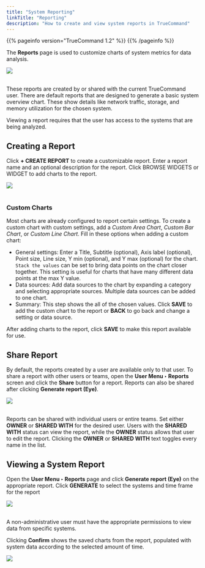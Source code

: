 ```yaml
---
title: "System Reporting"
linkTitle: "Reporting"
description: "How to create and view system reports in TrueCommand"
---
```


{{% pageinfo version="TrueCommand 1.2" %}}
{{% /pageinfo %}}

The **Reports** page is used to customize charts of system metrics for data analysis.

<img src="/images/tc-reports.png">
<br><br>

These reports are created by or shared with the current TrueCommand user.
There are default reports that are designed to generate a basic system overview chart.
These show details like network traffic, storage, and memory utilization for the chosen system.

Viewing a report requires that the user has access to the systems that are being analyzed.

## Creating a Report

Click **+ CREATE REPORT** to create a customizable report.
Enter a report name and an optional description for the report.
Click BROWSE WIDGETS or WIDGET to add charts to the report.

<img src="/images/tc-reports-widgets.png">
<br><br>

### Custom Charts

Most charts are already configured to report certain settings.
To create a custom chart with custom settings, add a *Custom Area Chart*, *Custom Bar Chart*, or *Custom Line Chart*.
Fill in these options when adding a custom chart:

* General settings: Enter a Title, Subtitle (optional), Axis label (optional), Point size, Line size, Y min (optional), and Y max (optional) for the chart.
  `Stack the values` can be set to bring data points on the chart closer together.
  This setting is useful for charts that have many different data points at the max Y value.
* Data sources: Add data sources to the chart by expanding a category and selecting appropriate sources.
  Multiple data sources can be added to one chart.
* Summary: This step shows the all of the chosen values.
  Click **SAVE** to add the custom chart to the report or **BACK** to go back and change a setting or data source.

After adding charts to the report, click **SAVE** to make this report available for use.

## Share Report

By default, the reports created by a user are available only to that user.
To share a report with other users or teams, open the **User Menu ‣ Reports** screen and click the **Share** button for a report.
Reports can also be shared after clicking **Generate report (Eye)**.

<img src="/images/tc-reports-share-users.png">
<br><br>

Reports can be shared with individual users or entire teams.
Set either **OWNER** or **SHARED WITH** for the desired user.
Users with the **SHARED WITH** status can view the report, while the **OWNER** status allows that user to edit the report.
Clicking the **OWNER** or **SHARED WITH** text toggles every name in the list.

## Viewing a System Report

Open the **User Menu ‣ Reports** page and click **Generate report (Eye)** on the appropriate report.
Click **GENERATE** to select the systems and time frame for the report

<img src="/images/tc-reports-generate.png">
<br><br>

A non-administrative user must have the appropriate permissions to view data from specific systems.

Clicking **Confirm** shows the saved charts from the report, populated with system data according to the selected amount of time.

<img src="/images/tc-reports-view.png">
<br><br>

